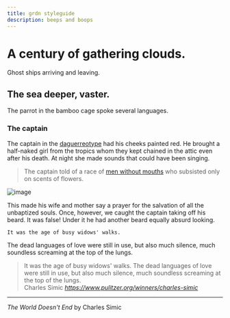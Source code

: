```yaml
---
title: grdn styleguide
description: beeps and boops
---
```


# A century of gathering clouds.

Ghost ships arriving and leaving.

## The sea deeper, vaster.

The parrot in the bamboo cage spoke several languages.

### The captain

The captain in the [daguerreotype](https://en.wikipedia.org/wiki/Daguerreotype)
had his cheeks painted red. He brought a half-naked girl from the tropics whom
they kept chained in the attic even after his death. At night she made sounds
that could have been singing.

> The captain told of a race of [men without mouths](#0) who subsisted only on scents
> of flowers.

![image](https://user-images.githubusercontent.com/4732330/151388027-e2052fe6-6d8b-4d50-b86e-ef0ceba44e28.png)

This made his wife and mother say a prayer for the salvation of all the
unbaptized souls. Once, however, we caught the captain taking off his beard. It
was false! Under it he had another beard equally absurd looking.

```
It was the age of busy widows' walks.
```

The dead languages of love were still in use, but also much silence, much
soundless screaming at the top of the lungs.

<blockquote class="quoteback" darkmode="" data-title="The World Doesn't End" data-author="Charles Simic" cite="https://www.pulitzer.org/winners/charles-simic">
It was the age of busy widows' walks. The dead languages of love were 
still in use, but also much silence, much soundless screaming at the top
 of the lungs.
<footer>Charles Simic<cite> <a href="https://www.pulitzer.org/winners/charles-simic">https://www.pulitzer.org/winners/charles-simic</a></cite></footer>
</blockquote><script note="" src="https://cdn.jsdelivr.net/gh/Blogger-Peer-Review/quotebacks@1/quoteback.js"></script>

* * *

*The World Doesn't End* by Charles Simic
